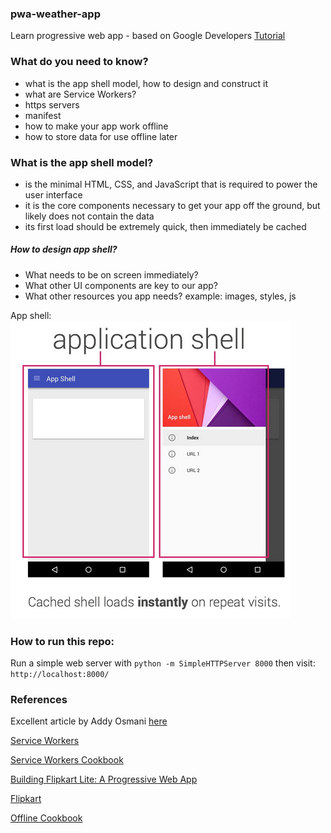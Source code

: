 ### pwa-weather-app
Learn progressive web app - based on Google Developers [Tutorial](https://developers.google.com/web/fundamentals/getting-started/your-first-progressive-web-app/)

### What do you need to know?

- what is the app shell model, how to design and construct it
- what are Service Workers?
- https servers
- manifest
- how to make your app work offline
- how to store data for use offline later


### What is the app shell model?

- is the minimal HTML, CSS, and JavaScript that is required to power the user interface
- it is the core components necessary to get your app off the ground, but likely does not contain the data
- its first load should be extremely quick, then immediately be cached

##### How to design app shell?

- What needs to be on screen immediately?
- What other UI components are key to our app?
- What other resources you app needs? example: images, styles, js

App shell:
![app-shell](readme-images/app-shell.png)


### How to run this repo:

Run a simple web server with ```python -m SimpleHTTPServer 8000``` then visit: ```http://localhost:8000/```

### References

Excellent article by Addy Osmani [here](https://addyosmani.com/blog/getting-started-with-progressive-web-apps/)

[Service Workers](http://www.html5rocks.com/en/tutorials/service-worker/introduction/)

[Service Workers Cookbook](https://serviceworke.rs/)

[Building Flipkart Lite: A Progressive Web App](https://medium.com/@AdityaPunjani/building-flipkart-lite-a-progressive-web-app-2c211e641883#.jnt977z1l)

[Flipkart](http://tech-blog.flipkart.net/2015/11/progressive-web-app/)

[Offline Cookbook](https://jakearchibald.com/2014/offline-cookbook/)
